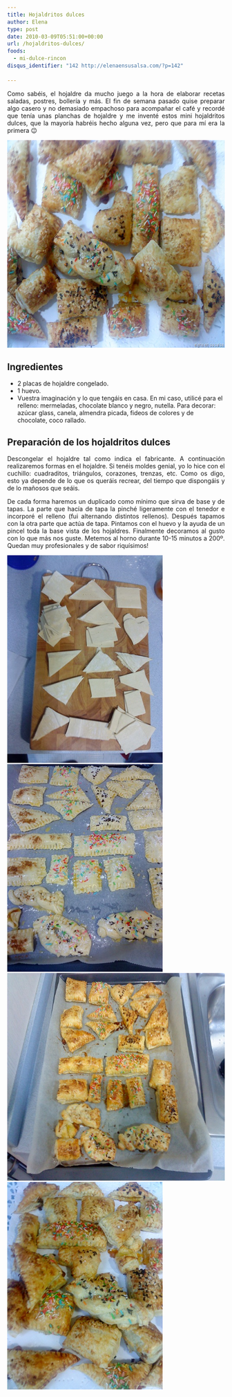 ```yaml
---
title: Hojaldritos dulces
author: Elena
type: post
date: 2010-03-09T05:51:00+00:00
url: /hojaldritos-dulces/
foods:
  - mi-dulce-rincon
disqus_identifier: "142 http://elenaensusalsa.com/?p=142"

---
```

<p align="justify">
  Como sabéis, el hojaldre da mucho juego a la hora de elaborar recetas saladas, postres, bollería y más. El fin de semana pasado quise preparar algo casero y no demasiado empachoso para acompañar el café y recordé que tenía unas planchas de hojaldre y me inventé estos mini hojaldritos dulces, que la mayoría habréis hecho alguna vez, pero que para mí era la primera 😉
</p>

<div align="justify">
  <a href="/2018/03/DSC00276_thumb-5B18-5D.jpg"><img class="size-full wp-image-745 aligncenter" src="/2018/03/DSC00276_thumb-5B18-5D.jpg" alt="" width="640" height="480" /></a>
</div>

<h2 align="justify">
  Ingredientes
</h2>

  * 2 placas de hojaldre congelado.
  * 1 huevo.
  * Vuestra imaginación y lo que tengáis en casa. En mi caso, utilicé para el relleno: mermeladas, chocolate blanco y negro, nutella. Para decorar: azúcar glass, canela, almendra picada, fideos de colores y de chocolate, coco rallado.

## Preparación de los hojaldritos dulces

<p align="justify">
  Descongelar el hojaldre tal como indica el fabricante. A continuación realizaremos formas en el hojaldre. Si tenéis moldes genial, yo lo hice con el cuchillo: cuadraditos, triángulos, corazones, trenzas, etc. Como os digo, esto ya depende de lo que os queráis recrear, del tiempo que dispongáis y de lo mañosos que seáis.
</p>

<p align="justify">
  De cada forma haremos un duplicado como mínimo que sirva de base y de tapas. La parte que hacía de tapa la pinché ligeramente con el tenedor e incorporé el relleno (fui alternando distintos rellenos). Después tapamos con la otra parte que actúa de tapa. Pintamos con el huevo y la ayuda de un pincel toda la base vista de los hojaldres. Finalmente decoramos al gusto con lo que más nos guste. Metemos al horno durante 10-15 minutos a 200º. Quedan muy profesionales y de sabor riquísimos!
</p>

<div align="justify">
  <a href="/2018/03/DSC00256_thumb-5B1-5D.jpg"><img class="size-full wp-image-747 aligncenter" src="/2018/03/DSC00256_thumb-5B1-5D.jpg" alt="" width="360" height="480" /></a>
</div>

<div align="justify">
  <a href="/2018/03/DSC00258_thumb-5B1-5D.jpg"><img class="size-full wp-image-749 aligncenter" src="/2018/03/DSC00258_thumb-5B1-5D.jpg" alt="" width="360" height="480" /></a>
</div>

<div align="justify">
  <a href="/2018/03/DSC00261_thumb-5B1-5D.jpg"><img class="size-full wp-image-751 aligncenter" src="/2018/03/DSC00261_thumb-5B1-5D.jpg" alt="" width="640" height="480" /></a>
</div>

<div align="justify">
  <a href="/2018/03/DSC00274_thumb-5B1-5D.jpg"><img class="size-full wp-image-753 aligncenter" src="/2018/03/DSC00274_thumb-5B1-5D.jpg" alt="" width="360" height="480" /></a>
</div>
